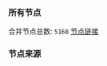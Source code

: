 ### 所有节点
合并节点总数: `5168`
[节点链接](https://github.com/rzhy1/33/raw/master/sub/sub_merge_base64.txt)

### 节点来源
